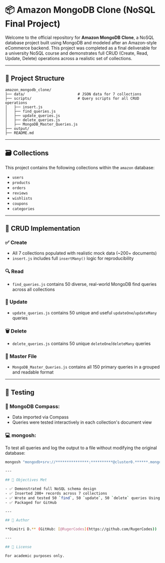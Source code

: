 # 📦 Amazon MongoDB Clone (NoSQL Final Project)

Welcome to the official repository for **Amazon MongoDB Clone**, a NoSQL database project built using MongoDB and modeled after an Amazon-style eCommerce backend. This project was completed as a final deliverable for a university NoSQL course and demonstrates full CRUD (Create, Read, Update, Delete) operations across a realistic set of collections.

---

## 📁 Project Structure

```
amazon_mongodb_clone/
├── data/                        # JSON data for 7 collections
├── scripts/                     # Query scripts for all CRUD operations
│   ├── insert.js
│   ├── find_queries.js
│   ├── update_queries.js
│   ├── delete_queries.js
│   ├── MongoDB_Master_Queries.js
├── output/
├── README.md
```

---

## 🗃️ Collections

This project contains the following collections within the `amazon` database:

- `users`
- `products`
- `orders`
- `reviews`
- `wishlists`
- `coupons`
- `categories`

---

## 🔨 CRUD Implementation

### ✅ Create

- All 7 collections populated with realistic mock data (~200+ documents)
- `insert.js` includes full `insertMany()` logic for reproducibility

### 🔍 Read

- `find_queries.js` contains 50 diverse, real-world MongoDB find queries across all collections

### 🔧 Update

- `update_queries.js` contains 50 unique and useful `updateOne`/`updateMany` queries

### 🗑️ Delete

- `delete_queries.js` contains 50 unique `deleteOne`/`deleteMany` queries

### 📜 Master File

- `MongoDB_Master_Queries.js` contains all 150 primary queries in a grouped and readable format

---

## 🧪 Testing

### 🧭 MongoDB Compass:

- Data imported via Compass
- Queries were tested interactively in each collection's document view

### 💻 mongosh:

To test all queries and log the output to a file without modifying the original database:

```bash
mongosh "mongodb+srv://***************:**********@cluster0.******.mongodb.net/amazon"

---

## 🎯 Objectives Met

- ✅ Demonstrated full NoSQL schema design
- ✅ Inserted 200+ records across 7 collections
- ✅ Wrote and tested 50 `find`, 50 `update`, 50 `delete` queries Using Terminal and MongoDB Compass
- ✅ Packaged for GitHub

---

## 🙌 Author

**Dimitri D.** (GitHub: [@RugerCodes](https://github.com/RugerCodes))

---

## 📄 License

For academic purposes only.
```
